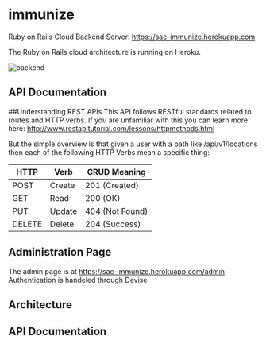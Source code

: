 # immunize

Ruby on Rails Cloud Backend Server: https://sac-immunize.herokuapp.com

The Ruby on Rails cloud architecture is running on Heroku.

![backend](https://cloud.githubusercontent.com/assets/2372619/13559322/df6edcce-e3c7-11e5-9356-e2510d7f2dac.png)

API Documentation
-----------------

##Understanding REST APIs
This API follows RESTful standards related to routes and HTTP verbs. If you are unfamiliar with this you can learn more here: http://www.restapitutorial.com/lessons/httpmethods.html

But the simple overview is that given a user with a path like /api/v1/locations then each of the following HTTP Verbs mean a specific thing:


HTTP  | Verb |  CRUD Meaning
--- | --- | ---
POST | Create | 201 (Created)
GET |Read  |200 (OK)
PUT |Update  |404 (Not Found)
DELETE  | Delete | 204 (Success)

Administration Page
-------------------

The admin page is at https://sac-immunize.herokuapp.com/admin
Authentication is handeled through Devise

Architecture
------------

API Documentation
-----------------